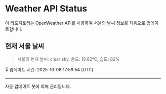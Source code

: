 
# Weather API Status

이 리포지토리는 OpenWeather API를 사용하여 서울의 날씨 정보를 자동으로 업데이트합니다.

## 현재 서울 날씨
> 서울의 현재 날씨: clear sky, 온도: 19.62°C, 습도: 82%

⏳ 업데이트 시간: 2025-10-08 17:59:54 (UTC)

---
자동 업데이트 봇에 의해 관리됩니다.
